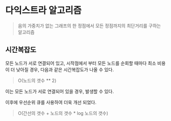 # 다익스트라 알고리즘

> 음의 가중치가 없는 그래프의 한 정점에서 모든 정점까지의 최단거리를 구하는 알고리즘

## 시간복잡도

모든 노드가 서로 연결되어 있고, 시작점에서 부터 모든 노드를 순회할 때마다 최소 비용이 더 낮아질 경우, 다음과 같은 시간복잡도가 나올 수 있다.
> O(노드의 갯수 ** 2)

이는 모든 노드가 서로 연결되어 있을 경우, 발생할 수 있다.

이후에 우선순위 큐를 사용하여 더욱 개선 되었다.
> O(간선의 갯수 + 노드의 갯수 * log 노드의 갯수)